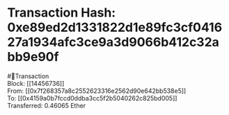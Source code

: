 
Transaction Hash: 0xe89ed2d1331822d1e89fc3cf041627a1934afc3ce9a3d9066b412c32abb9e90f
====================================================================================
  
#💸Transaction  
Block: [[14456736]]  
From: [[0x7f268357a8c2552623316e2562d90e642bb538e5]]  
To: [[0x4159a0b7fccd0ddba3cc5f2b5040262c825bd005]]  
Transferred: 0.46065 Ether